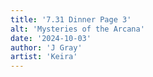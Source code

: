 ```yaml
---
title: '7.31 Dinner Page 3'
alt: 'Mysteries of the Arcana'
date: '2024-10-03'
author: 'J Gray'
artist: 'Keira'
---
```

